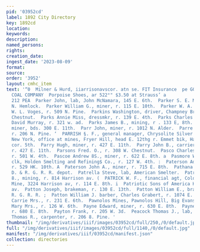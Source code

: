 ```yaml
---
pid: '03952cd'
label: 1892 City Directory
key: 1892cd
location: 
keywords: 
description: 
named_persons: 
rights: 
creation_date: 
ingest_date: '2023-08-09'
format: 
source: 
order: '3952'
layout: cmhc_item
text: '“0  Milner & Hurd, iiarrisonavscor. atn se. FIT Insurance  pe GOAL OF THE LEADVILLE
  COAL COMPANY  Porpoise Shoes, ar 522°" $3.50 at Strauss’ a                                       PAR
  212 PEA  Parker John, lab, John McNamara, 145 E. 6th.  Parker S. E. Mrs., r. 510
  N. Hemlock.  Parker William G., miner, r. 115 E. 10th.  Parker W. A. 8., jeweler,
  W. L. Voges, r. 509 N. Pine.  Parkins Washington, driver, Champney Bros., r. 204
  Chestnut.  Parks Annie Miss, dressmkr, r. 139 E. 4th.  Parks Charles C., bikemith,
  David Murray, r. 321 w. ad.  Parks James B., mining, r . 133 E, 8th.  Parr Frank,
  miner, bds. 300 E. 11th.  Parr John, miner, r. 1012 N. Alder.  Parre Laura Miss,
  r. 206 N. Pine. ‘  PARRISH §. F., general manager, Chrysolite Silver Mining Co.,
  New York, office at mines, Fryer Hill, head E. 12thg r. Emmet bik, Harrison av,
  cor. 5th.  Parry Hugh, miner, r. 427 E. 11th.  Parry John B., carrier, Post Office,
  r. 427 E. 11th.  Parsons Fred. O., r. 308 W. Chestnut.  Pasco Charles H., expressman,
  r. 501 W. 4th.  Pascoe Andrew 8S., miner, r. 622 E. 8th. a  Pasmore William E.,
  clk, Holden Smelting and Refining$ Co., r. 127 W. 4th. :  Paterson Adam, miner,
  r. 529 HK. 10th. A  Paterson John A., miner, r. 715 E. 8th.  Pathana R. V., switchman,
  D. & R. G. R. R. depot.  Patrella Steve, lab, American Smelter.  Patrick William
  8., mining, r. 814 Harrison av. (  PATRICK W. F., financial agt, Colonel Sellers
  Mine, 3224 Harrison av, r. 114 E. 8th. i  Patriotic Sons of America Hall, 615 Harrison
  av.  Patton Joseph, brakeman, r. 130 E. 13th.  Patton William E., brakeman, D. &
  R. G. R. R. ;  Patton William J. barber, Charles Grabert, r. 1074 E. 3d, 3  Pavid
  Carrie Mrs., r. 231 E. 6th.  Pawnolos Mines, Pawnolos Hill, Big Evans Gulch. -  Paxton
  Mary Mrs., r. 126 W. 6th.  Payne Edward, miner, r. 630 E. 8th.  Payne Mary A. Mrs.,
  r. 680 E. 8th.  Payton Frank, r. 205 W. 3d.  Peacock Thomas J., lab, r. 145 W. Chestnut.  Pearch
  Thomas R., carpenter, r. 206 8. Pine. '
thumbnail: "/img/derivatives/iiif/images/03952cd/full/250,/0/default.jpg"
full: "/img/derivatives/iiif/images/03952cd/full/1140,/0/default.jpg"
manifest: "/img/derivatives/iiif/03952cd/manifest.json"
collection: directories
---
```

